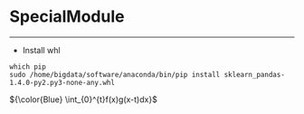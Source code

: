# SpecialModule
---
- Install whl
```
which pip
sudo /home/bigdata/software/anaconda/bin/pip install sklearn_pandas-1.4.0-py2.py3-none-any.whl
```
${\color{Blue} \int_{0}^{t}f(x)g(x-t)dx}$
